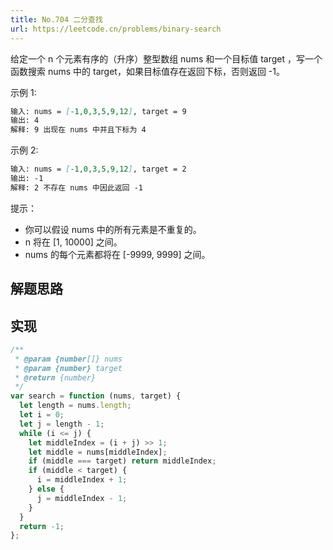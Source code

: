 ```yaml
---
title: No.704 二分查找
url: https://leetcode.cn/problems/binary-search
---
```


给定一个 n 个元素有序的（升序）整型数组 nums 和一个目标值 target ，写一个函数搜索 nums 中的 target，如果目标值存在返回下标，否则返回 -1。

示例 1:

```md
输入: nums = [-1,0,3,5,9,12], target = 9
输出: 4
解释: 9 出现在 nums 中并且下标为 4
```

示例 2:

```md
输入: nums = [-1,0,3,5,9,12], target = 2
输出: -1
解释: 2 不存在 nums 中因此返回 -1
```

提示：

- 你可以假设 nums 中的所有元素是不重复的。
- n 将在 \[1, 10000\] 之间。
- nums 的每个元素都将在 \[-9999, 9999\] 之间。

## 解题思路

## 实现

```js
/**
 * @param {number[]} nums
 * @param {number} target
 * @return {number}
 */
var search = function (nums, target) {
  let length = nums.length;
  let i = 0;
  let j = length - 1;
  while (i <= j) {
    let middleIndex = (i + j) >> 1;
    let middle = nums[middleIndex];
    if (middle === target) return middleIndex;
    if (middle < target) {
      i = middleIndex + 1;
    } else {
      j = middleIndex - 1;
    }
  }
  return -1;
};
```
